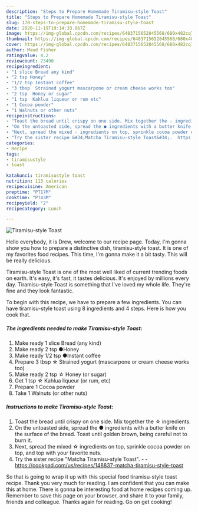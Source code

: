 ```yaml
---
description: "Steps to Prepare Homemade Tiramisu-style Toast"
title: "Steps to Prepare Homemade Tiramisu-style Toast"
slug: 170-steps-to-prepare-homemade-tiramisu-style-toast
date: 2020-11-19T19:14:33.867Z
image: https://img-global.cpcdn.com/recipes/6483715652845568/680x482cq70/tiramisu-style-toast-recipe-main-photo.jpg
thumbnail: https://img-global.cpcdn.com/recipes/6483715652845568/680x482cq70/tiramisu-style-toast-recipe-main-photo.jpg
cover: https://img-global.cpcdn.com/recipes/6483715652845568/680x482cq70/tiramisu-style-toast-recipe-main-photo.jpg
author: Maud Fisher
ratingvalue: 4.2
reviewcount: 23490
recipeingredient:
- "1 slice Bread any kind"
- "2 tsp Honey"
- "1/2 tsp Instant coffee"
- "3 tbsp  Strained yogurt mascarpone or cream cheese works too"
- "2 tsp  Honey or sugar"
- "1 tsp  Kahlua liqueur or rum etc"
- "1 Cocoa powder"
- "1 Walnuts or other nuts"
recipeinstructions:
- "Toast the bread until crispy on one side. Mix together the ☆ ingredients."
- "On the untoasted side, spread the ● ingredients with a butter knife on the surface of the bread. Toast until golden brown, being careful not to burn it."
- "Next, spread the mixed ☆ ingredients on top, sprinkle cocoa powder on top, and top with your favorite nuts."
- "Try the sister recipe &#34;Matcha Tiramisu-style Toast&#34;.  https://cookpad.com/us/recipes/148837-matcha-tiramisu-style-toast"
categories:
- Recipe
tags:
- tiramisustyle
- toast

katakunci: tiramisustyle toast 
nutrition: 113 calories
recipecuisine: American
preptime: "PT17M"
cooktime: "PT43M"
recipeyield: "2"
recipecategory: Lunch

---
```



![Tiramisu-style Toast](https://img-global.cpcdn.com/recipes/6483715652845568/680x482cq70/tiramisu-style-toast-recipe-main-photo.jpg)

Hello everybody, it is Drew, welcome to our recipe page. Today, I'm gonna show you how to prepare a distinctive dish, tiramisu-style toast. It is one of my favorites food recipes. This time, I'm gonna make it a bit tasty. This will be really delicious.

Tiramisu-style Toast is one of the most well liked of current trending foods on earth. It's easy, it's fast, it tastes delicious. It's enjoyed by millions every day. Tiramisu-style Toast is something that I've loved my whole life. They're fine and they look fantastic.




To begin with this recipe, we have to prepare a few ingredients. You can have tiramisu-style toast using 8 ingredients and 4 steps. Here is how you cook that.

<!--inarticleads1-->

##### The ingredients needed to make Tiramisu-style Toast:

1. Make ready 1 slice Bread (any kind)
1. Make ready 2 tsp ●Honey
1. Make ready 1/2 tsp ●Instant coffee
1. Prepare 3 tbsp ☆ Strained yogurt (mascarpone or cream cheese works too)
1. Make ready 2 tsp ☆ Honey (or sugar)
1. Get 1 tsp ☆ Kahlua liqueur (or rum, etc)
1. Prepare 1 Cocoa powder
1. Take 1 Walnuts (or other nuts)




<!--inarticleads2-->

##### Instructions to make Tiramisu-style Toast:

1. Toast the bread until crispy on one side. Mix together the ☆ ingredients.
1. On the untoasted side, spread the ● ingredients with a butter knife on the surface of the bread. Toast until golden brown, being careful not to burn it.
1. Next, spread the mixed ☆ ingredients on top, sprinkle cocoa powder on top, and top with your favorite nuts.
1. Try the sister recipe &#34;Matcha Tiramisu-style Toast&#34;. -  - https://cookpad.com/us/recipes/148837-matcha-tiramisu-style-toast




So that is going to wrap it up with this special food tiramisu-style toast recipe. Thank you very much for reading. I am confident that you can make this at home. There is gonna be interesting food at home recipes coming up. Remember to save this page on your browser, and share it to your family, friends and colleague. Thanks again for reading. Go on get cooking!

